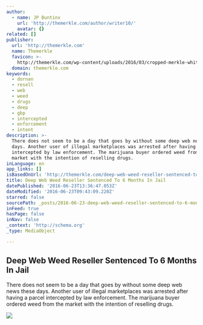 ```yaml
---
author:
  - name: JP Buntinx
    url: 'http://themerkle.com/author/writer10/'
    avatar: {}
related: []
publisher:
  url: 'http://themerkle.com'
  name: Themerkle
  favicon: >-
    http://themerkle.com/wp-content/uploads/2016/03/cropped-merkle-white-1-192x192.png
  domain: themerkle.com
keywords:
  - dornan
  - resell
  - web
  - weed
  - drugs
  - deep
  - gbp
  - intercepted
  - enforcement
  - intent
description: >-
  There does not seem to be a day that goes by without some deep web news these
  days. Another user of illegal marketplaces was arrested after having a parcel
  intercepted by law enforcement. The marijuana buyer ordered weed from the
  market with the intention of reselling drugs.
inLanguage: en
app_links: []
isBasedOnUrl: 'http://themerkle.com/deep-web-weed-reseller-sentenced-to-6-months-in-jail/'
title: Deep Web Weed Reseller Sentenced To 6 Months In Jail
datePublished: '2016-06-23T13:36:47.053Z'
dateModified: '2016-06-23T09:43:09.220Z'
starred: false
sourcePath: _posts/2016-06-23-deep-web-weed-reseller-sentenced-to-6-months-in-jail.md
inFeed: true
hasPage: false
inNav: false
_context: 'http://schema.org'
_type: MediaObject

---
```

<article style=""><h1>Deep Web Weed Reseller Sentenced To 6 Months In Jail</h1><p>There does not seem to be a day that goes by without some deep web news these days. Another user of illegal marketplaces was arrested after having a parcel intercepted by law enforcement. The marijuana buyer ordered weed from the market with the intention of reselling drugs.</p><img src="http://themerkle.com/wp-content/uploads/2016/06/shutterstock_146671913.jpg" /></article>